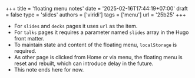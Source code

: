 +++
title = 'floating menu notes'
date = '2025-02-16T17:44:19+07:00'
draft = false
type = 'slides'
authors = ['viridi']
tags = ['menu']
url = '25b25'
+++
<!--more-->

+ For `slides` and `decks` pages it uses `url` as the item.
+ For `talks` pages it requires a parameter named `slides` array in the Hugo front matter.
+ To maintain state and content of the floating menu, `localStorage` is required.
+ As other page is clicked from Home or via menu, the floating menu is reset and rebuilt, which can introduce delay in the future.
+ This note ends here for now.
